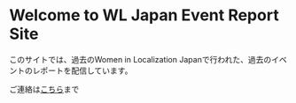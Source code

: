 # Welcome to WL Japan Event Report Site

このサイトでは、過去のWomen in Localization Japanで行われた、過去のイベントのレポートを配信しています。

ご連絡は[こちら](mailto:ja.chapter@womeninlocalization.com)まで

<!-- ## 次回イベントのご案内

TBD -->

<!-- ### 申し込みページ -->
<!-- [こちら](https://www.eventbrite.com/e/women-in-localization-japan-event-on-sep16-2020-registration-118276723865) -->

<!-- ### 申し込み期限
9月14日中 -->

<!-- ### アジェンダ -->
<!-- | Time | Title |
| ----- | --- |
| 11:55-12:00 | Opening (WL Japan Chapter Manager)
| 12:00-12:15 | 西海 保洋 (SDL) , Yasuhiro Saikai / Sales Executive<br>「ニーズに応じて選べる、SDLのTMS」～Trados Live TeamとLanguage Cloud～|
| 12:15-12:30 | 三浦 陽 (memoQ), Yo Miura / Senior Sales Manager for Japan<br>memoQ TMSのご紹介
| 12:30-12:45 | 木村 雄一 (Memsource), Yuichi Kimura / Enterprise Sales Manager<br>グローバル企業の翻訳業務の効率化へ
| 12:45-13:00 | 目次 由美子 (XTM), Yumiko Metsugi/ Japan branch manager<br>進化を続けるエンタープライズ向け翻訳管理システム XTM
|13:00-13:05 | Nimdzi社TMS比較ツールのご紹介 / Closing -->
